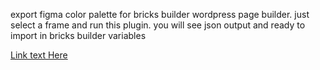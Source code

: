 export figma color palette for bricks builder wordpress page builder.
just select a frame and run this plugin. you will see json output and ready to import in bricks builder variables

[Link text Here](https://www.figma.com/community/file/1491805149966955988)